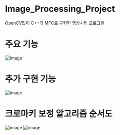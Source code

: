 # Image_Processing_Project
OpenCV없이 C++과 MFC로 구현한 영상처리 프로그램

# 주요 기능
![image](https://github.com/user-attachments/assets/4dbb25a5-53b2-40c5-b721-c336687db512)

# 추가 구현 기능
![image](https://github.com/user-attachments/assets/5136e131-bd23-4512-81e7-cf617a8c1d0c)

# 크로마키 보정 알고리즘 순서도
![image](https://github.com/user-attachments/assets/e4eb0f51-baf0-424d-b437-0797af8be247)
![image](https://github.com/user-attachments/assets/7e85f5a1-ab11-44ed-94db-56f2137c88b5)
